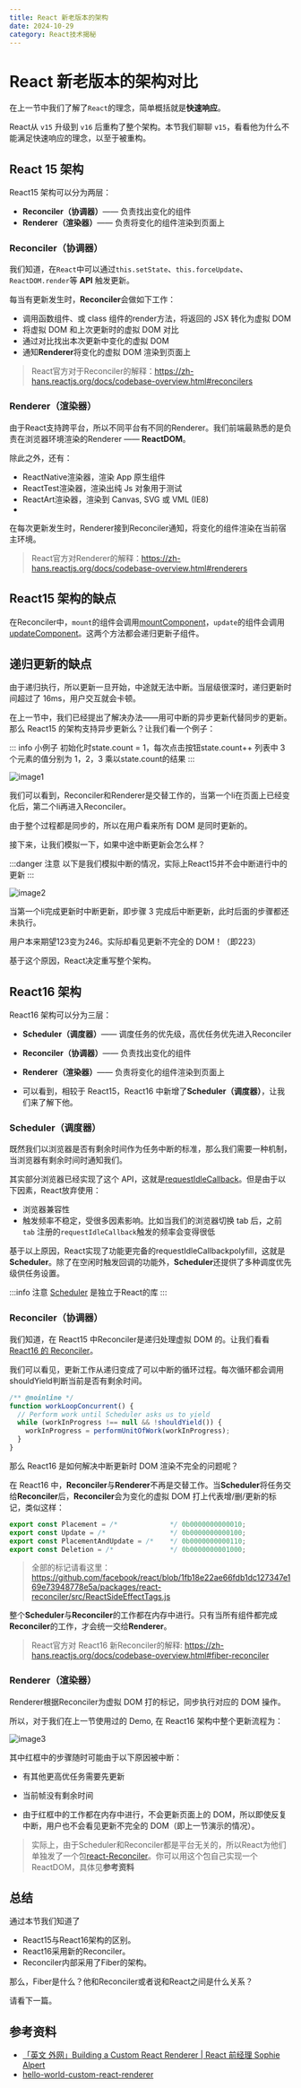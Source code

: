 ```yaml
---
title: React 新老版本的架构
date: 2024-10-29
category: React技术揭秘
---
```


# React 新老版本的架构对比

在上一节中我们了解了`React`的理念，简单概括就是**快速响应**。

React从 `v15` 升级到 `v16` 后重构了整个架构。本节我们聊聊 `v15`，看看他为什么不能满足快速响应的理念，以至于被重构。

## React 15 架构

React15 架构可以分为两层：

- **Reconciler（协调器）**—— 负责找出变化的组件
- **Renderer（渲染器）**—— 负责将变化的组件渲染到页面上

### Reconciler（协调器）

我们知道，在`React`中可以通过`this.setState`、`this.forceUpdate`、`ReactDOM.render`等 **API** 触发更新。

每当有更新发生时，**Reconciler**会做如下工作：

- 调用函数组件、或 class 组件的render方法，将返回的 JSX 转化为虚拟 DOM
- 将虚拟 DOM 和上次更新时的虚拟 DOM 对比
- 通过对比找出本次更新中变化的虚拟 DOM
- 通知**Renderer**将变化的虚拟 DOM 渲染到页面上

> React官方对于Reconciler的解释：https://zh-hans.reactjs.org/docs/codebase-overview.html#reconcilers

### Renderer（渲染器）

由于React支持跨平台，所以不同平台有不同的Renderer。我们前端最熟悉的是负责在浏览器环境渲染的Renderer —— **ReactDOM**。

除此之外，还有：

- ReactNative渲染器，渲染 App 原生组件
- ReactTest渲染器，渲染出纯 Js 对象用于测试
- ReactArt渲染器，渲染到 Canvas, SVG 或 VML (IE8)
- 
在每次更新发生时，Renderer接到Reconciler通知，将变化的组件渲染在当前宿主环境。

> React官方对Renderer的解释：https://zh-hans.reactjs.org/docs/codebase-overview.html#renderers

## React15 架构的缺点

在Reconciler中，`mount`的组件会调用[mountComponent](https://github.com/facebook/react/blob/15-stable/src/renderers/dom/shared/ReactDOMComponent.js#L498)，`update`的组件会调用[updateComponent](https://github.com/facebook/react/blob/15-stable/src/renderers/dom/shared/ReactDOMComponent.js#L877)。这两个方法都会递归更新子组件。

## 递归更新的缺点

由于递归执行，所以更新一旦开始，中途就无法中断。当层级很深时，递归更新时间超过了 16ms，用户交互就会卡顿。

在上一节中，我们已经提出了解决办法——用可中断的异步更新代替同步的更新。那么 React15 的架构支持异步更新么？让我们看一个例子：

::: info 小例子
初始化时state.count = 1，每次点击按钮state.count++
列表中 3 个元素的值分别为 1，2，3 乘以state.count的结果
:::

![image1](https://react.iamkasong.com/img/v15.png)


我们可以看到，Reconciler和Renderer是交替工作的，当第一个li在页面上已经变化后，第二个li再进入Reconciler。

由于整个过程都是同步的，所以在用户看来所有 DOM 是同时更新的。

接下来，让我们模拟一下，如果中途中断更新会怎么样？

:::danger 注意
以下是我们模拟中断的情况，实际上React15并不会中断进行中的更新
:::

![image2](https://react.iamkasong.com/img/dist.png)

当第一个li完成更新时中断更新，即步骤 3 完成后中断更新，此时后面的步骤都还未执行。

用户本来期望123变为246。实际却看见更新不完全的 DOM！（即223）

基于这个原因，React决定重写整个架构。


## React16 架构

React16 架构可以分为三层：

- **Scheduler（调度器）**—— 调度任务的优先级，高优任务优先进入Reconciler
- **Reconciler（协调器）**—— 负责找出变化的组件
- **Renderer（渲染器）**—— 负责将变化的组件渲染到页面上

- 可以看到，相较于 React15，React16 中新增了**Scheduler（调度器）**，让我们来了解下他。

### Scheduler（调度器）

既然我们以浏览器是否有剩余时间作为任务中断的标准，那么我们需要一种机制，当浏览器有剩余时间时通知我们。

其实部分浏览器已经实现了这个 API，这就是[requestIdleCallback](https://developer.mozilla.org/zh-CN/docs/Web/API/Window/requestIdleCallback)。但是由于以下因素，React放弃使用：

- 浏览器兼容性
- 触发频率不稳定，受很多因素影响。比如当我们的浏览器切换 tab 后，之前 `tab` 注册的`requestIdleCallback`触发的频率会变得很低

基于以上原因，React实现了功能更完备的requestIdleCallbackpolyfill，这就是**Scheduler**。除了在空闲时触发回调的功能外，**Scheduler**还提供了多种调度优先级供任务设置。

:::info 注意
[Scheduler](https://github.com/facebook/react/blob/1fb18e22ae66fdb1dc127347e169e73948778e5a/packages/scheduler/README.md) 是独立于React的库
:::

### Reconciler（协调器）
我们知道，在 React15 中Reconciler是递归处理虚拟 DOM 的。让我们看看[React16 的 Reconciler](https://github.com/facebook/react/blob/1fb18e22ae66fdb1dc127347e169e73948778e5a/packages/react-reconciler/src/ReactFiberWorkLoop.new.js#L1673)。

我们可以看见，更新工作从递归变成了可以中断的循环过程。每次循环都会调用shouldYield判断当前是否有剩余时间。

```javascript
/** @noinline */
function workLoopConcurrent() {
  // Perform work until Scheduler asks us to yield
  while (workInProgress !== null && !shouldYield()) {
    workInProgress = performUnitOfWork(workInProgress);
  }
}
```

那么 React16 是如何解决中断更新时 DOM 渲染不完全的问题呢？

在 React16 中，**Reconciler**与**Renderer**不再是交替工作。当**Scheduler**将任务交给**Reconciler**后，**Reconciler**会为变化的虚拟 DOM 打上代表增/删/更新的标记，类似这样：

```javascript
export const Placement = /*             */ 0b0000000000010;
export const Update = /*                */ 0b0000000000100;
export const PlacementAndUpdate = /*    */ 0b0000000000110;
export const Deletion = /*              */ 0b0000000001000;
```

> 全部的标记请看这里：https://github.com/facebook/react/blob/1fb18e22ae66fdb1dc127347e169e73948778e5a/packages/react-reconciler/src/ReactSideEffectTags.js

整个**Scheduler**与**Reconciler**的工作都在内存中进行。只有当所有组件都完成**Reconciler**的工作，才会统一交给**Renderer**。

> React官方对 React16 新Reconciler的解释: https://zh-hans.reactjs.org/docs/codebase-overview.html#fiber-reconciler

### Renderer（渲染器）

Renderer根据Reconciler为虚拟 DOM 打的标记，同步执行对应的 DOM 操作。

所以，对于我们在上一节使用过的 Demo, 在 React16 架构中整个更新流程为：

![image3](https://react.iamkasong.com/img/process.png)

其中红框中的步骤随时可能由于以下原因被中断：

- 有其他更高优任务需要先更新
- 当前帧没有剩余时间

- 由于红框中的工作都在内存中进行，不会更新页面上的 DOM，所以即使反复中断，用户也不会看见更新不完全的 DOM（即上一节演示的情况）。

> 实际上，由于Scheduler和Reconciler都是平台无关的，所以React为他们单独发了一个包[react-Reconciler](https://www.npmjs.com/package/react-reconciler)。你可以用这个包自己实现一个ReactDOM，具体见**参考资料**

## 总结

通过本节我们知道了

- React15与React16架构的区别。
- React16采用新的Reconciler。
- Reconciler内部采用了Fiber的架构。

那么，Fiber是什么？他和Reconciler或者说和React之间是什么关系？

请看下一篇。

## 参考资料
- [「英文 外网」Building a Custom React Renderer | React 前经理 Sophie Alpert](https://www.youtube.com/watch?v=CGpMlWVcHok&list=PLPxbbTqCLbGHPxZpw4xj_Wwg8-fdNxJRh&index=7)
- [hello-world-custom-react-renderer](https://agent-hunt.medium.com/hello-world-custom-react-renderer-9a95b7cd04bc)
